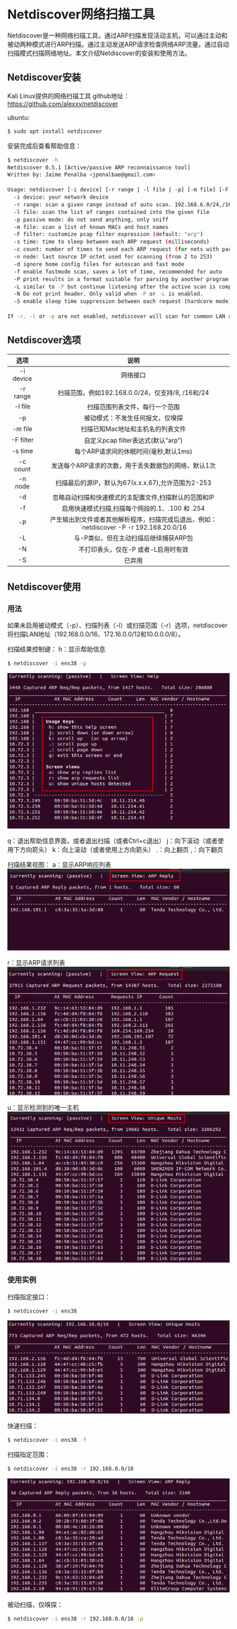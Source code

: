 # Netdiscover网络扫描工具
Netdiscover是一种网络扫描工具，通过ARP扫描发现活动主机，可以通过主动和被动两种模式进行ARP扫描。通过主动发送ARP请求检查网络ARP流量，通过自动扫描模式扫描网络地址。本文介绍Netdiscover的安装和使用方法。

<!--more-->
## Netdiscover安装
Kali Linux提供的网络扫描工具
github地址：https://github.com/alexxy/netdiscover

ubuntu:
```sh
$ sudo apt install netdiscover
```
安装完成后查看帮助信息：
```sh
$ netdiscover -h
Netdiscover 0.5.1 [Active/passive ARP reconnaissance tool]
Written by: Jaime Penalba <jpenalbae@gmail.com>

Usage: netdiscover [-i device] [-r range | -l file | -p] [-m file] [-F filter] [-s time] [-c count] [-n node] [-dfPLNS]
  -i device: your network device
  -r range: scan a given range instead of auto scan. 192.168.6.0/24,/16,/8
  -l file: scan the list of ranges contained into the given file
  -p passive mode: do not send anything, only sniff
  -m file: scan a list of known MACs and host names
  -F filter: customize pcap filter expression (default: "arp")
  -s time: time to sleep between each ARP request (milliseconds)
  -c count: number of times to send each ARP request (for nets with packet loss)
  -n node: last source IP octet used for scanning (from 2 to 253)
  -d ignore home config files for autoscan and fast mode
  -f enable fastmode scan, saves a lot of time, recommended for auto
  -P print results in a format suitable for parsing by another program and stop after active scan
  -L similar to -P but continue listening after the active scan is completed
  -N Do not print header. Only valid when -P or -L is enabled.
  -S enable sleep time suppression between each request (hardcore mode)

If -r, -l or -p are not enabled, netdiscover will scan for common LAN addresses
```

## Netdiscover选项

|          选项           | 说明 |
| :---------------------: | :--: |
| -i device |  网络接口    |
| -r range  |  扫描范围，例如192.168.0.0/24，仅支持/8, /16和/24    |
| -l file   |  扫描范围列表文件，每行一个范围    |
|     -p    |  被动模式：不发生任何报文，仅嗅探   |
| -m file   |  扫描已知Mac地址和主机名的列表文件  |
| -F filter |  自定义pcap filter表达式(默认“arp”)  |
| -s time   |  每个ARP请求间的休眠时间(毫秒,默认1ms)  |
| -c count |  发送每个ARP请求的次数，用于丢失数据包的网络，默认1次 |
| -n node   |  扫描最后的源IP，默认为67(x.x.x.67),允许范围为2-253  |
|     -d    |  忽略自动扫描和快速模式的主配置文件,扫描默认的范围和IP  |
|     -f    |  启用快速模式扫描,扫描每个网段的.1、.100 和 .254  |
|     -P    |  产生输出到文件或者其他解析程序，扫描完成后退出，例如：`netdiscover -P -r 192.168.20.0/16 | grep 192.168.20.100`  |
|     -L    |  与-P类似，但在主动扫描后继续捕获ARP包  |
|     -N    |  不打印表头，仅在-P 或者-L启用时有效  |
|     -S    |  已弃用  |


## Netdiscover使用
### 用法
如果未启用被动模式（-p）、扫描列表（-l）或扫描范围（-r）选项，netdiscover将扫描LAN地址（192.168.0.0/16、172.16.0.0/12和10.0.0.0/8）。

扫描结果控制键：
h：显示帮助信息
```sh
$ netdiscover -i ens38 -p
```
![](api-test-security-testing-netdiscover-tool/netdiscover-h.png)

q：退出帮助信息界面，或者退出扫描（或者Ctrl+c退出）
j：向下滚动（或者使用下方向箭头）
k：向上滚动（或者使用上方向箭头）
.：向上翻页
,：向下翻页

扫描结果视图：
a：显示ARP响应列表
![](api-test-security-testing-netdiscover-tool/netdiscover-arp-reply-list.png)

r：显示ARP请求列表
![](api-test-security-testing-netdiscover-tool/netdiscover-arp-requests-list.png)

u：显示检测到的唯一主机
![](api-test-security-testing-netdiscover-tool/netdiscover-unique-hosts.png)

### 使用实例
扫描指定接口：
```sh
$ netdiscover -i ens38
```
![](api-test-security-testing-netdiscover-tool/netdiscover-scan1.png)

快速扫描：
```sh
$ netdiscover -i ens38 -f
```
扫描指定范围：
```sh
$ netdiscover -i ens38 -r 192.168.0.0/16
```
![](api-test-security-testing-netdiscover-tool/netdiscover-r.png)

被动扫描，仅嗅探：
```sh
$ netdiscover -i ens38 -r 192.168.0.0/16 -p
```



